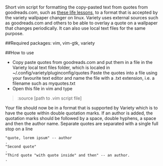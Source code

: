 Short vim script for formatting the copy-pasted text from quotes from goodreads.com, such
as [these life lessons](https://www.goodreads.com/quotes/tag/life-lesson?page=1),
to a format that is accepted by the variety wallpaper changer on linux. Variety uses external
sources such as goodreads.com and others to be able to overlay a quote on a wallpaper that
changes periodically. It can also use local text files for the same purpose.

##Required packages:
vim, vim-gtk, variety

##How to use
- Copy paste quotes from goodreads.com and put them in a file in the Variety
    local text files folder, which is localed in ~/.config/variety/pluginconfig/quotes 
    Paste the quotes into a file using your favourite text editor and name the file with
    a .txt extension, i.e. a filename such as myquotes.txt
- Open this file in vim and type
>:source [path to .vim script file]

Your file should now be in a format that is supported by Variety which is to have the quote
within double quotation marks. If an author is added, the quotation marks should be followed by
a space, double hyphens, a space and then the author name. Separate quotes are separated with
a single full stop on a line
```
"quote, lorem ipsum" -- author
.
"Second quote"
.
"Third quote "with quote inside" and then" -- an author.
.
```

